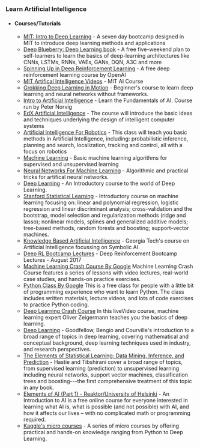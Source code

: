 ### Learn Artificial Intelligence


- #### Courses/Tutorials
    - [MIT: Intro to Deep Learning](https://introtodeeplearning.com) - A seven day bootcamp designed in MIT to introduce deep learning methods and applications
    - [Deep Blueberry: Deep Learning book](https://mithi.github.io/deep-blueberry) - A free five-weekend plan to self-learners to learn the basics of deep-learning architectures like CNNs, LSTMs, RNNs, VAEs, GANs, DQN, A3C and more
    - [Spinning Up in Deep Reinforcement Learning](https://spinningup.openai.com/) - A free deep reinforcement learning course by OpenAI
    - [MIT Artifical Intelligence Videos](http://ocw.mit.edu/courses/electrical-engineering-and-computer-science/6-034-artificial-intelligence-fall-2010/lecture-videos) - MIT AI Course
    - [Grokking Deep Learning in Motion](https://www.manning.com/livevideo/grokking-deep-learning-in-motion?a_aid=algmotion&a_bid=5d7bc0ba) - Beginner's course to learn deep learning and neural networks without frameworks.
    - [Intro to Artificial Intelligence](https://www.udacity.com/course/cs271) - Learn the Fundamentals of AI. Course run by Peter Norvig
    - [EdX Artificial Intelligence](https://www.edx.org/course/artificial-intelligence-uc-berkeleyx-cs188-1x-0#.VMeIsmSsVkg) - The course will introduce the basic ideas and techniques underlying the design of intelligent computer systems
    - [Artificial Intelligence For Robotics](https://www.class-central.com/mooc/319/udacity-artificial-intelligence-for-robotics) - This class will teach you basic methods in Artificial Intelligence, including: probabilistic inference, planning and search, localization, tracking and control, all with a focus on robotics
    - [Machine Learning](https://class.coursera.org/ml-008) - Basic machine learning algorithms for supervised and unsupervised learning
    - [Neural Networks For Machine Learning](https://www.coursera.org/course/neuralnets) - Algorithmic and practical tricks for artifical neural networks.
    - [Deep Learning](https://in.udacity.com/course/deep-learning--ud730/) - An Introductory course to the world of Deep Learning. 
    - [Stanford Statistical Learning](http://online.stanford.edu/course/statistical-learning-winter-2014) - Introductory course on machine learning focusing on: linear and polynomial regression, logistic regression and linear discriminant analysis; cross-validation and the bootstrap, model selection and regularization methods (ridge and lasso); nonlinear models, splines and generalized additive models; tree-based methods, random forests and boosting; support-vector machines.
    - [Knowledge Based Artificial Intelligence](https://www.udacity.com/course/knowledge-based-ai-cognitive-systems--ud409) - Georgia Tech's course on Artificial Intelligence focussing on Symbolic AI.
    - [Deep RL Bootcamp Lectures](https://sites.google.com/view/deep-rl-bootcamp/lectures) - Deep Reinforcement Bootcamp Lectures - August 2017
    - [Machine Learning Crash Course By Google](https://developers.google.com/machine-learning/crash-course/ml-intro) Machine Learning Crash Course features a series of lessons with video lectures, real-world case studies, and hands-on practice exercises.
    - [Python Class By Google](https://developers.google.com/edu/python/) This is a free class for people with a little bit of programming experience who want to learn Python. The class includes written materials, lecture videos, and lots of code exercises to practice Python coding.
    - [Deep Learning Crash Course](https://www.manning.com/livevideo/deep-learning-crash-course) In this liveVideo course, machine learning expert Oliver Zeigermann teaches you the basics of deep learning.
    - [Deep Learning](http://www.deeplearningbook.org/) - Goodfellow, Bengio and Courville's introduction to a broad range of topics in deep learning, covering mathematical and conceptual background, deep learning techniques used in industry, and research perspectives. 
    - [The Elements of Statistical Learning: Data Mining, Inference, and Prediction](https://web.stanford.edu/~hastie/ElemStatLearn/) - Hastie and Tibshirani cover a broad range of topics, from supervised learning (prediction) to unsupervised learning including neural networks, support vector machines, classification trees and boosting---the first comprehensive treatment of this topic in any book.
    - [Elements of AI (Part 1) - Reaktor/University of Helsinki](https://www.elementsofai.com/) - An Introduction to AI is a free online course for everyone interested in learning what AI is, what is possible (and not possible) with AI, and how it affects our lives – with no complicated math or programming required.
    - [Kaggle's micro courses](https://www.kaggle.com/learn/overview) - A series of micro courses by offering practical and hands-on knowledge ranging from Python to Deep Learning.
